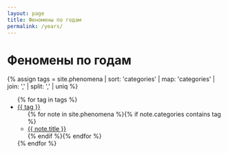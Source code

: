 ```yaml
---
layout: page
title: Феномены по годам
permalink: /years/
---
```


<h1 class="page-title page-title--center">Феномены по годам</h1>

{% assign tags = site.phenomena | sort: 'categories' | map: 'categories' | join: ','  | split: ',' | uniq %}

<ul class="phenomena-list">
  {% for tag in tags %}
    <li class="phenomena-list__item">
      <a class="phenomena-list__year-link" href="{{ base.url }}/years/{{ tag }}" title="Феномены {{ tag }} года">{{ tag }}</a>
      <ul class="phenomena-list__year-list">{% for note in site.phenomena %}{% if note.categories contains tag %}<li class="phenomena-list__year-item"><a href="{{ site.baseurl }}{{ note.url }}" title="{{ note.title }}">{{ note.title }}</a></li>{% endif %}{% endfor %}</ul>
    </li>
  {% endfor %}
</ul>